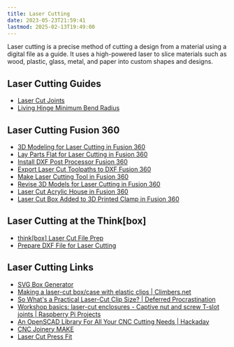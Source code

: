 ```yaml
---
title: Laser Cutting
date: 2023-05-23T21:59:41
lastmod: 2025-02-13T19:49:00
---
```


Laser cutting is a precise method of cutting a design from a material using a digital file as a guide. It uses a high-powered laser to slice materials such as wood, plastic, glass, metal, and paper into custom shapes and designs.

## Laser Cutting Guides

- [Laser Cut Joints](./laser-cut-joints.md)
- [Living Hinge Minimum Bend Radius](./living-hinges-minimum-bend-radius-for-laser-cutting.md)

## Laser Cutting Fusion 360

- [3D Modeling for Laser Cutting in Fusion 360](./3d-modeling-for-laser-cutting-fusion-360.md)
- [Lay Parts Flat for Laser Cutting in Fusion 360](./lay-parts-flat-for-laser-cutting-fusion-360.md)
- [Install DXF Post Processor Fusion 360](../../3d-modeling/fusion-360/install-dxf-post-processor-fusion-360.md)
- [Export Laser Cut Toolpaths to DXF Fusion 360](./export-laser-cut-toolpaths-to-dxf-fusion-360.md)
- [Make Laser Cutting Tool in Fusion 360](./fusion-360-create-laser-cutting-tool.md)
- [Revise 3D Models for Laser Cutting in Fusion 360](./fusion-360-laser-cut-3d-model-revisions.md)
- [Laser Cut Acrylic House in Fusion 360](./laser-cut-acrylic-house-in-fusion-360.md)
- [Laser Cut Box Added to 3D Printed Clamp in Fusion 360](./laser-cut-box-added-to-3d-printed-clamp-fusion-360.md)

## Laser Cutting at the Think\[box\]

- [think\[box\] Laser Cut File Prep](./thinkbox-laser-cut-file-prep.md)
- [Prepare DXF File for Laser Cutting](./prepare-dxf-file-for-laser-cutting.md)

## Laser Cutting Links

- [SVG Box Generator](https://www.festi.info/boxes.py/)
- [Making a laser-cut box/case with elastic clips | Climbers.net](https://climbers.net/sbc/make-laser-cut-case-elastic-clips/)
- [So What's a Practical Laser-Cut Clip Size? | Deferred Procrastination](http://marksabino.com/defproc/blog/2013/so-whats-a-practical-laser-cut-clip-size/)
- [Workshop basics: laser-cut enclosures - Captive nut and screw T-slot joints | Raspberry Pi Projects](https://projects.raspberrypi.org/en/projects/lasercutjoints)
- [An OpenSCAD Library For All Your CNC Cutting Needs | Hackaday](https://hackaday.com/2022/01/02/an-openscad-library-for-all-your-cnc-cutting-needs/)
- [CNC Joinery MAKE](https://makezine.com/2012/04/13/cnc-panel-joinery-notebook/)
- [Laser Cut Press Fit](https://makearchitecture.wordpress.com/people-2/jd-sassaman/asn2-laser-cutterpress-fit/)

